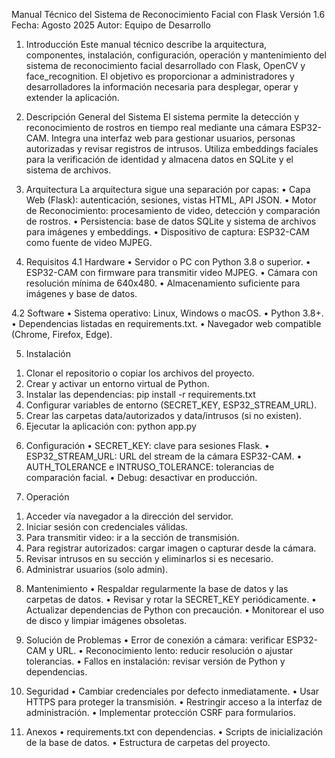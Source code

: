 Manual Técnico del Sistema de 
Reconocimiento Facial con Flask 
Versión 1.6 
Fecha: Agosto 2025 
Autor: Equipo de Desarrollo 

1. Introducción 
Este manual técnico describe la arquitectura, componentes, instalación, configuración, operación 
y mantenimiento del sistema de reconocimiento facial desarrollado con Flask, OpenCV y 
face_recognition. El objetivo es proporcionar a administradores y desarrolladores la información 
necesaria para desplegar, operar y extender la aplicación.

2. Descripción General del Sistema 
El sistema permite la detección y reconocimiento de rostros en tiempo real mediante una cámara 
ESP32-CAM. Integra una interfaz web para gestionar usuarios, personas autorizadas y revisar 
registros de intrusos. Utiliza embeddings faciales para la verificación de identidad y almacena 
datos en SQLite y el sistema de archivos.

3. Arquitectura 
La arquitectura sigue una separación por capas: 
• Capa Web (Flask): autenticación, sesiones, vistas HTML, API JSON. 
• Motor de Reconocimiento: procesamiento de video, detección y comparación de rostros. 
• Persistencia: base de datos SQLite y sistema de archivos para imágenes y embeddings. 
• Dispositivo de captura: ESP32-CAM como fuente de video MJPEG.

4. Requisitos
4.1 Hardware 
• Servidor o PC con Python 3.8 o superior. 
• ESP32-CAM con firmware para transmitir video MJPEG. 
• Cámara con resolución mínima de 640x480. 
• Almacenamiento suficiente para imágenes y base de datos.

4.2 Software 
• Sistema operativo: Linux, Windows o macOS. 
• Python 3.8+. 
• Dependencias listadas en requirements.txt. 
• Navegador web compatible (Chrome, Firefox, Edge).

5. Instalación 
1) Clonar el repositorio o copiar los archivos del proyecto. 
2) Crear y activar un entorno virtual de Python. 
3) Instalar las dependencias: pip install -r requirements.txt 
4) Configurar variables de entorno (SECRET_KEY, ESP32_STREAM_URL). 
5) Crear las carpetas data/autorizados y data/intrusos (si no existen). 
6) Ejecutar la aplicación con: python app.py

6. Configuración 
• SECRET_KEY: clave para sesiones Flask. 
• ESP32_STREAM_URL: URL del stream de la cámara ESP32-CAM. 
• AUTH_TOLERANCE e INTRUSO_TOLERANCE: tolerancias de comparación facial. 
• Debug: desactivar en producción.

8. Operación 
1) Acceder vía navegador a la dirección del servidor. 
2) Iniciar sesión con credenciales válidas. 
3) Para transmitir video: ir a la sección de transmisión. 
4) Para registrar autorizados: cargar imagen o capturar desde la cámara. 
5) Revisar intrusos en su sección y eliminarlos si es necesario. 
6) Administrar usuarios (solo admin).
   
8. Mantenimiento 
• Respaldar regularmente la base de datos y las carpetas de datos. 
• Revisar y rotar la SECRET_KEY periódicamente. 
• Actualizar dependencias de Python con precaución. 
• Monitorear el uso de disco y limpiar imágenes obsoletas.

10. Solución de Problemas 
• Error de conexión a cámara: verificar ESP32-CAM y URL. 
• Reconocimiento lento: reducir resolución o ajustar tolerancias. 
• Fallos en instalación: revisar versión de Python y dependencias.

12. Seguridad 
• Cambiar credenciales por defecto inmediatamente. 
• Usar HTTPS para proteger la transmisión. 
• Restringir acceso a la interfaz de administración. 
• Implementar protección CSRF para formularios.

14. Anexos 
• requirements.txt con dependencias. 
• Scripts de inicialización de la base de datos. 
• Estructura de carpetas del proyecto.
